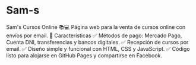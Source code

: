 # Sam-s
Sam's Cursos Online 📚💻 Página web para la venta de cursos online con envíos por email.  📌 Características ✅ Métodos de pago: Mercado Pago, Cuenta DNI, transferencias y bancos digitales. ✅ Recepción de cursos por email. ✅ Diseño simple y funcional con HTML, CSS y JavaScript. ✅ Código listo para alojarse en GitHub Pages y compartirse en Facebook.
